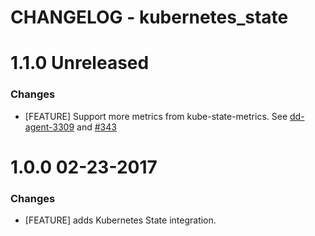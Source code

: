 # CHANGELOG - kubernetes_state

1.1.0 Unreleased
==================

### Changes

* [FEATURE] Support more metrics from kube-state-metrics. See [dd-agent-3309](https://github.com/DataDog/dd-agent/pull/3309) and [#343][]

1.0.0 02-23-2017
==================

### Changes

* [FEATURE] adds Kubernetes State integration.

<!--- The following link definition list is generated by PimpMyChangelog --->
[#343]: https://github.com/DataDog/integrations-core/issues/343

